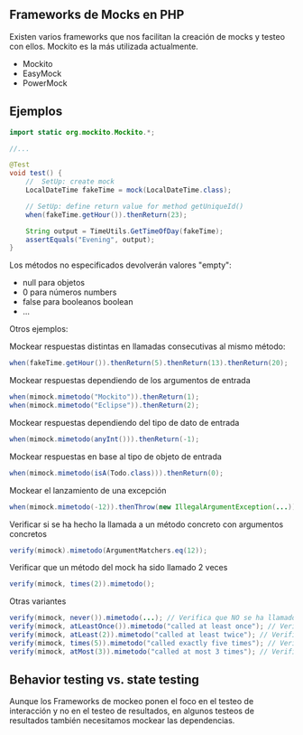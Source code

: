 Frameworks de Mocks en PHP
--------------------------

Existen varios frameworks que nos facilitan la creación de mocks y testeo con ellos. Mockito es la más utilizada actualmente.

- Mockito
- EasyMock
- PowerMock

Ejemplos
--------

```java
import static org.mockito.Mockito.*;

//... 

@Test
void test() {
	//  SetUp: create mock
	LocalDateTime fakeTime = mock(LocalDateTime.class);

    // SetUp: define return value for method getUniqueId()
    when(fakeTime.getHour()).thenReturn(23);

    String output = TimeUtils.GetTimeOfDay(fakeTime);
    assertEquals("Evening", output);
}
```

Los métodos no especificados devolverán valores "empty":

- null para objetos
- 0 para números numbers
- false para booleanos boolean
- ...


Otros ejemplos:

Mockear respuestas distintas en llamadas consecutivas al mismo método:

```java
when(fakeTime.getHour()).thenReturn(5).thenReturn(13).thenReturn(20);
```

Mockear respuestas dependiendo de los argumentos de entrada

```java
when(mimock.mimetodo("Mockito")).thenReturn(1);
when(mimock.mimetodo("Eclipse")).thenReturn(2);
```

Mockear respuestas dependiendo del tipo de dato de entrada

```java
when(mimock.mimetodo(anyInt())).thenReturn(-1);
```

Mockear respuestas en base al tipo de objeto de entrada

```java
when(mimock.mimetodo(isA(Todo.class))).thenReturn(0);
```

Mockear el lanzamiento de una excepción

```java
when(mimock.mimetodo(-12)).thenThrow(new IllegalArgumentException(...));
```

Verificar si se ha hecho la llamada a un método concreto con argumentos concretos

```java
verify(mimock).mimetodo(ArgumentMatchers.eq(12));
```

Verificar que un método del mock ha sido llamado 2 veces

```java
verify(mimock, times(2)).mimetodo();
```


Otras variantes

```java
verify(mimock, never()).mimetodo(...); // Verifica que NO se ha llamado a ese método
verify(mimock, atLeastOnce()).mimetodo("called at least once"); // Verifica que se ha llamado a ese método al menos una vez
verify(mimock, atLeast(2)).mimetodo("called at least twice"); // Verifica que se ha llamado a ese método al menos dos veces
verify(mimock, times(5)).mimetodo("called exactly five times"); // Verifica que se ha llamado a ese método exactamente 5 veces
verify(mimock, atMost(3)).mimetodo("called at most 3 times"); // Verifica que se ha llamado a ese método como mucho 3 veces
```

Behavior testing vs. state testing
----------------------------------

Aunque los Frameworks de mockeo ponen el foco en el testeo de interacción y no en el testeo de resultados, en algunos testeos de resultados también necesitamos mockear las dependencias.






